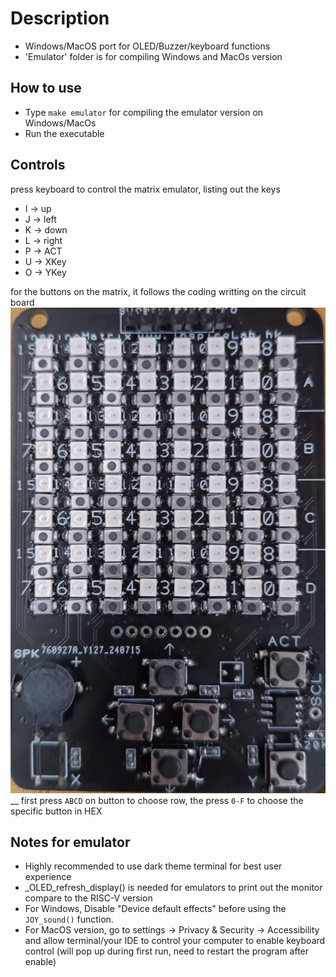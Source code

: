 # Description

* Windows/MacOS port for OLED/Buzzer/keyboard functions
* 'Emulator' folder is for compiling Windows and MacOs version

## How to use
* Type ```make emulator``` for compiling the emulator version on Windows/MacOs
* Run the executable

## Controls
press keyboard to control the matrix emulator, listing out the keys
* I -> up
* J -> left
* K -> down
* L -> right
* P -> ACT
* U -> XKey
* O -> YKey

for the buttons on the matrix, it follows the coding writting on the circuit board
![circuit board](/inspire_matrix.jpeg)__
first press ```ABCD``` on button to choose row, the press ```0-F``` to choose the specific button in HEX

## Notes for emulator

* Highly recommended to use dark theme terminal for best user experience
* _OLED_refresh_display() is needed for emulators to print out the monitor compare to the RISC-V version
* For Windows, Disable "Device default effects" before using the `JOY_sound()` function.
* For MacOS version, go to settings -> Privacy & Security -> Accessibility and allow terminal/your IDE to control your computer to enable keyboard control (will pop up during first run, need to restart the program after enable)
